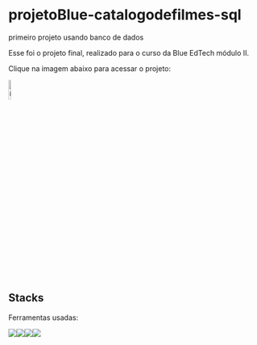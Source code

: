 # projetoBlue-catalogodefilmes-sql
 primeiro projeto usando banco de dados

Esse foi o projeto final, realizado para o curso da Blue EdTech módulo II.

Clique na imagem abaixo para acessar o projeto:

<a href="https://projetoblue-catalogodefilmes-sql.onrender.com/" target="_blank"><img style="width:10%" src="https://w7.pngwing.com/pngs/760/904/png-transparent-computer-icons-clapperboard-film-coin-miscellaneous-angle-text.png" alt="ícone pokedex"></a>

## Stacks
Ferramentas usadas:
<div style="display:flex">
<img src="https://img.icons8.com/color/48/000000/javascript--v1.png"/>
<img src="https://img.icons8.com/color/48/000000/html-5--v2.png"/>
<img src="https://img.icons8.com/color/48/000000/css3.png"/>
<img src="https://img.icons8.com/color/48/000000/nodejs.png"/>
</div>
